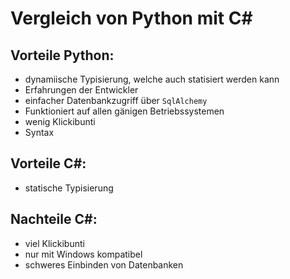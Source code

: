 # Vergleich von Python mit C#
## Vorteile Python:
- dynamiische Typisierung, welche auch statisiert werden kann
- Erfahrungen der Entwickler
- einfacher Datenbankzugriff über <code>SqlAlchemy</code>
- Funktioniert auf allen gänigen Betriebssystemen
- wenig Klickibunti
- Syntax

## Vorteile C#:
- statische Typisierung

## Nachteile C#:
- viel Klickibunti
- nur mit Windows kompatibel
- schweres Einbinden von Datenbanken

